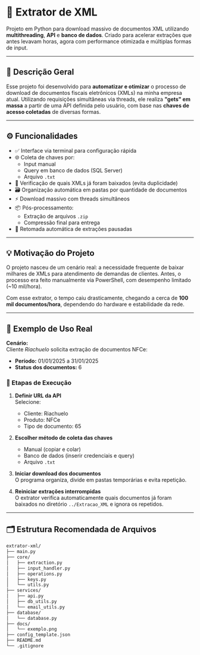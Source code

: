 # 📁 Extrator de XML

Projeto em Python para download massivo de documentos XML utilizando **multithreading**, **API** e **banco de dados**. Criado para acelerar extrações que antes levavam horas, agora com performance otimizada e múltiplas formas de input.

---

## 📌 Descrição Geral

Esse projeto foi desenvolvido para **automatizar e otimizar** o processo de download de documentos fiscais eletrônicos (XMLs) na minha empresa atual. Utilizando requisições simultâneas via threads, ele realiza **"gets" em massa** a partir de uma API definida pelo usuário, com base nas **chaves de acesso coletadas** de diversas formas.

---

## ⚙️ Funcionalidades

- ✅ Interface via terminal para configuração rápida
- 🌐 Coleta de chaves por:
  - Input manual
  - Query em banco de dados (SQL Server)
  - Arquivo `.txt`
- 🧠 Verificação de quais XMLs já foram baixados (evita duplicidade)
- 🗃️ Organização automática em pastas por quantidade de documentos
- ⚡ Download massivo com threads simultâneos
- 📦 Pós-processamento:
  - Extração de arquivos `.zip`
  - Compressão final para entrega
- 🔁 Retomada automática de extrações pausadas

---

## 💡 Motivação do Projeto

O projeto nasceu de um cenário real: a necessidade frequente de baixar milhares de XMLs para atendimento de demandas de clientes. Antes, o processo era feito manualmente via PowerShell, com desempenho limitado (~10 mil/hora).  

Com esse extrator, o tempo caiu drasticamente, chegando a cerca de **100 mil documentos/hora**, dependendo do hardware e estabilidade da rede.

---

## 🚀 Exemplo de Uso Real

**Cenário:**  
Cliente *Riachuelo* solicita extração de documentos NFCe:

- **Período:** 01/01/2025 a 31/01/2025  
- **Status dos documentos:** 6  

### 🧭 Etapas de Execução

1. **Definir URL da API**  
   Selecione:
   - Cliente: Riachuelo
   - Produto: NFCe
   - Tipo de documento: 65

2. **Escolher método de coleta das chaves**
   - Manual (copiar e colar)
   - Banco de dados (inserir credenciais e query)
   - Arquivo `.txt`

3. **Iniciar download dos documentos**  
   O programa organiza, divide em pastas temporárias e evita repetição.

4. **Reiniciar extrações interrompidas**  
   O extrator verifica automaticamente quais documentos já foram baixados no diretório `../Extracao_XML` e ignora os repetidos.

---

## 🗂️ Estrutura Recomendada de Arquivos

```bash
extrator-xml/
├── main.py
├── core/
│   ├── extraction.py
│   ├── input_handler.py
│   ├── operations.py
│   ├── keys.py
│   └── utils.py
├── services/
│   ├── api.py
│   ├── db_utils.py
│   └── email_utils.py
├── database/
│   └── database.py
├── docs/
│   └── exemplo.png
├── config_template.json
├── README.md
└── .gitignore
